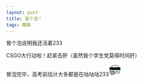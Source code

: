 ```yaml
---
layout: post
title: 冒个泡！
tags: 瞎聊
---
```


冒个泡说明我还活着233

CSGO大行动啦！赶紧去肝（虽然我个学生党莫得时间肝）

冒泡完毕，高考前估计大多都是在咕咕咕233![](/exp/razz.gif)
